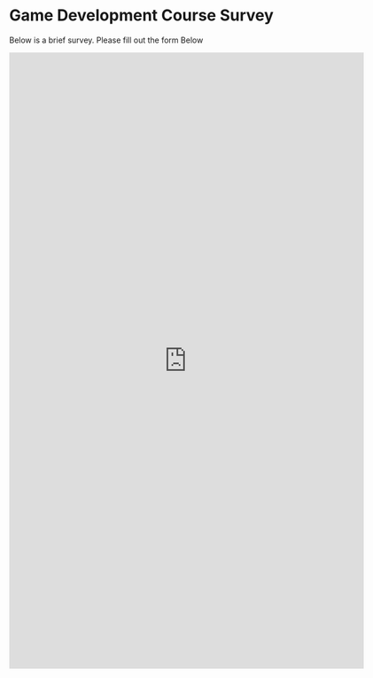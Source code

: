# Game Development Course Survey

<p>Below is a brief survey. Please fill out the form Below</p>

<iframe src="https://docs.google.com/forms/d/e/1FAIpQLSfSNNyfWNB5Lny1CVF5b8jY24PsOq6Aee1oAdEcubrKkW-zWQ/viewform?embedded=true" width="640" height="1111" frameborder="0"></iframe>